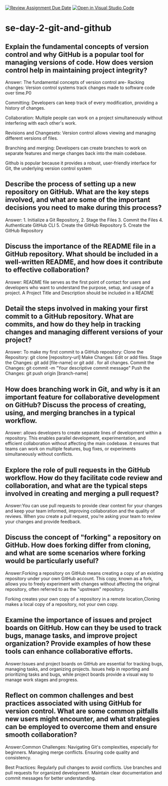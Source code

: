[![Review Assignment Due Date](https://classroom.github.com/assets/deadline-readme-button-22041afd0340ce965d47ae6ef1cefeee28c7c493a6346c4f15d667ab976d596c.svg)](https://classroom.github.com/a/8wgCKhpZ)
[![Open in Visual Studio Code](https://classroom.github.com/assets/open-in-vscode-2e0aaae1b6195c2367325f4f02e2d04e9abb55f0b24a779b69b11b9e10269abc.svg)](https://classroom.github.com/online_ide?assignment_repo_id=18463392&assignment_repo_type=AssignmentRepo)
# se-day-2-git-and-github
## Explain the fundamental concepts of version control and why GitHub is a popular tool for managing versions of code. How does version control help in maintaining project integrity?



Answer: The fundamental concepts of version control are-
Racking changes: Version control systems track changes made to software code over time.P0


Committing: Developers can keep track of every modification, providing a history of changes.


Collaboration: Multiple people can work on a project simultaneously without interfering with each other's work.


Revisions and Changesets: Version control allows viewing and managing different versions of files.


Branching and merging: Developers can create branches to work on separate features and merge changes back into the main codebase.


Github  is popular because it provides a robust, user-friendly interface for Git, the underlying version control system


## Describe the process of setting up a new repository on GitHub. What are the key steps involved, and what are some of the important decisions you need to make during this process?



Answer: 1. Initialize a Git Repository, 2. Stage the Files 3. Commit the Files 4. Authenticate GitHub CLI 5. Create the GitHub Repository 5. Create the GitHub Repository




## Discuss the importance of the README file in a GitHub repository. What should be included in a well-written README, and how does it contribute to effective collaboration?





Answer: README file serves as the first point of contact for users and developers who want to understand the purpose, setup, and usage of a project. A Project Title and Description should be included in a README







## Detail the steps involved in making your first commit to a GitHub repository. What are commits, and how do they help in tracking changes and managing different versions of your project?




Answer: To make my first commit to a GitHub repository: Clone the Repository: git clone [repository-url] Make Changes: Edit or add files. Stage the Changes: git add [file-name] or git add . for all changes. Commit the Changes: git commit -m "Your descriptive commit message" Push the Changes: git push origin [branch-name]




## How does branching work in Git, and why is it an important feature for collaborative development on GitHub? Discuss the process of creating, using, and merging branches in a typical workflow.



Answer: allows developers to create separate lines of development within a repository. This enables parallel development, experimentation, and efficient collaboration without affecting the main codebase. it  ensures that teams can work on multiple features, bug fixes, or experiments simultaneously without conflicts.



## Explore the role of pull requests in the GitHub workflow. How do they facilitate code review and collaboration, and what are the typical steps involved in creating and merging a pull request?



Answer:You can use pull requests to provide clear context for your changes and keep your team informed, improving collaboration and the quality of reviews. When you create a pull request, you’re asking your team to review your changes and provide feedback.


 
## Discuss the concept of "forking" a repository on GitHub. How does forking differ from cloning, and what are some scenarios where forking would be particularly useful?




Answer:Forking a repository on GitHub means creating a copy of an existing repository under your own GitHub account. This copy, known as a fork, allows you to freely experiment with changes without affecting the original repository, often referred to as the "upstream" repository.




Forking creates your own copy of a repository in a remote location,Cloning makes a local copy of a repository, not your own copy.


## Examine the importance of issues and project boards on GitHub. How can they be used to track bugs, manage tasks, and improve project organization? Provide examples of how these tools can enhance collaborative efforts.



Answer:Issues and project boards on GitHub are essential for tracking bugs, managing tasks, and organizing projects. Issues help in reporting and prioritizing tasks and bugs, while project boards provide a visual way to manage work stages and progress.



## Reflect on common challenges and best practices associated with using GitHub for version control. What are some common pitfalls new users might encounter, and what strategies can be employed to overcome them and ensure smooth collaboration?


Answer:Common Challenges: Navigating Git's complexities, especially for beginners. Managing merge conflicts. Ensuring code quality and consistency.

Best Practices: Regularly pull changes to avoid conflicts. Use branches and pull requests for organized development. Maintain clear documentation and commit messages for better understanding.

